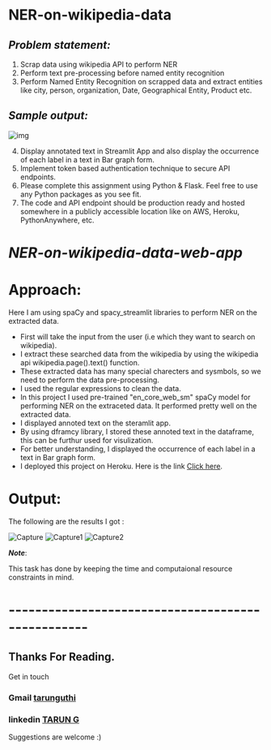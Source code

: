 #  NER-on-wikipedia-data

## _Problem statement:_   

1.  Scrap data using wikipedia API to perform NER
2.  Perform text pre-processing before named entity recognition
3.  Perform Named Entity Recognition on scrapped data and extract entities like city, person, organization, Date, Geographical Entity, Product etc.

## _Sample output:_

![img](https://user-images.githubusercontent.com/76241312/110232622-cbe1ab00-7f44-11eb-835a-c00bc1707927.png)

4. Display annotated text in Streamlit App and also display the occurrence of each label in a text in Bar graph form.
5. Implement token based authentication technique to secure API endpoints.
6. Please complete this assignment using Python & Flask. Feel free to use any Python packages as you see fit.
7. The code and API endpoint should be production ready and hosted somewhere in a publicly accessible location like on AWS, Heroku, PythonAnywhere, etc.

# **_NER-on-wikipedia-data-web-app_**

# Approach:

Here I am using spaCy and spacy_streamlit libraries to perform NER  on the extracted data.

* First will take the input from the user (i.e which they want to search on wikipedia).
* I extract these searched data from the wikipedia by using the wikipedia api wikipedia.page().text() function.
* These extracted data has many special charecters and sysmbols, so we need to perform the data pre-processing.
* I used the regular expressions to clean the data.
* In this project I used pre-trained "en_core_web_sm" spaCy model for performing NER on the extraceted data. It performed pretty well on the extracted data. 
* I displayed annoted text on the steramlit app.
* By using dframcy library, I stored these annoted text in the dataframe, this can be furthur used for visulization.
* For better understanding, I displayed the occurrence of each label in a text in Bar graph form.
* I deployed this project on Heroku. Here is the link [Click here](https://ner-on-wikipedia-data.herokuapp.com/). 


# Output:

The following are the results I got :

![Capture](https://user-images.githubusercontent.com/76241312/110234220-40b9e280-7f4f-11eb-8526-0b8a9d723dd1.PNG)
![Capture1](https://user-images.githubusercontent.com/76241312/110234269-837bba80-7f4f-11eb-9b7d-7a222eac5b66.PNG)
![Capture2](https://user-images.githubusercontent.com/76241312/110234271-88d90500-7f4f-11eb-8a47-182bd7560167.PNG)

**_Note_**:
 
 This task has done by keeping the time and computaional resource constraints in mind.
 
# --------------------------------------------------
 
 ## Thanks For Reading.           
 
 Get in touch  
 
  ### Gmail          [tarunguthi](https://mail.google.com/mail/?view=cm&fs=1&to=tarunguthi@gmail.com)
 
   ### linkedin     [TARUN G](https://www.linkedin.com/in/tarun-g-803408202)
   
   
 
Suggestions are welcome :)
